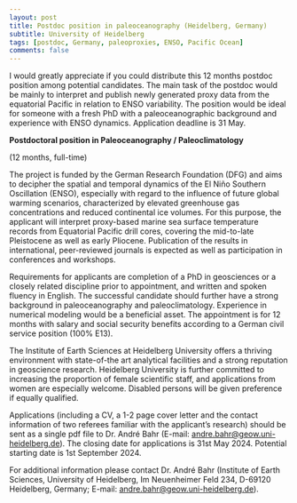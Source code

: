 ```yaml
---
layout: post
title: Postdoc position in paleoceanography (Heidelberg, Germany)
subtitle: University of Heidelberg
tags: [postdoc, Germany, paleoproxies, ENSO, Pacific Ocean]
comments: false
---
```

I would greatly appreciate if you could distribute this 12 months
postdoc position among potential candidates. The main task of the
postdoc would be mainly to interpret and publish newly generated proxy
data from the equatorial Pacific in relation to ENSO variability. The
position would be ideal for someone with a fresh PhD with a
paleoceanographic background and experience with ENSO dynamics.
Application deadline is 31 May. 

**Postdoctoral position in Paleoceanography / Paleoclimatology**

(12 months, full-time)

The project is funded by the German Research Foundation (DFG) and aims to decipher the
spatial and temporal dynamics of the El Niño Southern Oscillation (ENSO), especially with
regard to the influence of future global warming scenarios, characterized by elevated
greenhouse gas concentrations and reduced continental ice volumes. For this purpose, the
applicant will interpret proxy-based marine sea surface temperature records from Equatorial
Pacific drill cores, covering the mid-to-late Pleistocene as well as early Pliocene. Publication
of the results in international, peer-reviewed journals is expected as well as participation in
conferences and workshops.

Requirements for applicants are completion of a PhD in geosciences or a closely related
discipline prior to appointment, and written and spoken fluency in English. The successful
candidate should further have a strong background in paleoceanography and
paleoclimatology. Experience in numerical modeling would be a beneficial asset. The
appointment is for 12 months with salary and social security benefits according to a German
civil service position (100% E13).

The Institute of Earth Sciences at Heidelberg University offers a thriving environment with
state-of-the art analytical facilities and a strong reputation in geoscience research.
Heidelberg University is further committed to increasing the proportion of female scientific
staff, and applications from women are especially welcome. Disabled persons will be given
preference if equally qualified.

Applications (including a CV, a 1-2 page cover letter and the contact information of two
referees familiar with the applicant’s research) should be sent as a single pdf file to Dr. André
Bahr (E-mail: andre.bahr@geow.uni-heidelberg.de). The closing date for applications is 31st
May 2024. Potential starting date is 1st September 2024.

For additional information please contact Dr. André Bahr (Institute of Earth Sciences,
University of Heidelberg, Im Neuenheimer Feld 234, D-69120 Heidelberg, Germany; E-mail:
andre.bahr@geow.uni-heidelberg.de).
